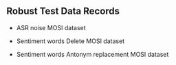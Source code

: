 ## Robust Test Data Records

- ASR noise MOSI dataset

- Sentiment words Delete MOSI dataset

- Sentiment words Antonym replacement MOSI dataset